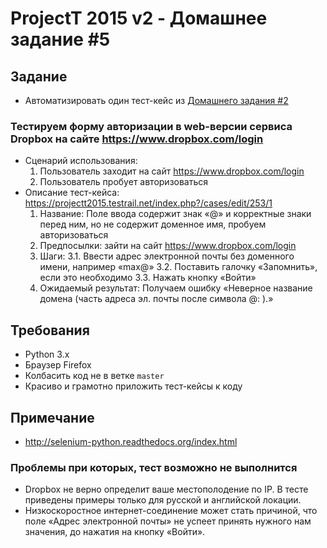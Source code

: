 # ProjectT 2015 v2 - Домашнее задание #5
## Задание
- Автоматизировать один тест-кейс из [Домашнего задания #2](https://github.com/2gisprojectT/lesson_2_homework)
### Тестируем форму авторизации в web-версии сервиса Dropbox на сайте https://www.dropbox.com/login
- Сценарий использования:
    1. Пользователь заходит на сайт https://www.dropbox.com/login
    2. Пользователь пробует авторизоваться
- Описание тест-кейса: https://projectt2015.testrail.net/index.php?/cases/edit/253/1
    1. Название: Поле ввода содержит знак «@» и корректные знаки перед ним, но не содержит доменное имя, пробуем авторизоваться
    2. Предпосылки: зайти на сайт https://www.dropbox.com/login
    3. Шаги:
      3.1. Ввести адрес электронной почты без доменного имени, например «max@»
      3.2. Поставить галочку «Запомнить», если это необходимо
      3.3. Нажать кнопку «Войти»
    4. Ожидаемый результат: Получаем ошибку «Неверное название домена (часть адреса эл. почты после символа @: ).»

## Требования
- Python 3.x
- Браузер Firefox
- Колбасить код не в ветке `master`
- Красиво и грамотно приложить тест-кейсы к коду

## Примечание
- http://selenium-python.readthedocs.org/index.html

### Проблемы при которых, тест возможно не выполнится
- Dropbox не верно определит ваше местополодение по IP. В тесте приведены примеры только для русской и английской локации.
- Низкоскоростное интернет-соединение может стать причиной, что поле «Адрес электронной почты» не успеет принять нужного
 нам значения, до нажатия на кнопку «Войти».
